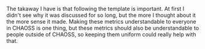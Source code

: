 The takaway I have is that following the template is important. At first I didn't see why it was discussed for so long, but the more I thought about it the more sense it made. Making these metrics understandable to everyone in CHAOSS is one thing, but these metrics should also be understandable to people outside of CHAOSS, so keeping them uniform could really help with that. 
